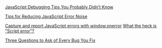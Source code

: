 [JavaScript Debugging Tips You Probably Didn’t Know](https://raygun.com/blog/javascript-debugging/)


[Tips for Reducing JavaScript Error Noise](https://blog.sentry.io/2017/03/27/tips-for-reducing-javascript-error-noise)



[Capture and report JavaScript errors with window.onerror](https://blog.sentry.io/2016/01/04/client-javascript-reporting-window-onerror)
[What the heck is "Script error"?](https://blog.sentry.io/2016/05/17/what-is-script-error)


[Three Questions to Ask of Every Bug You Fix
](https://github.com/PerStirpes/heap/edit/master/debugging_blogs.md)
